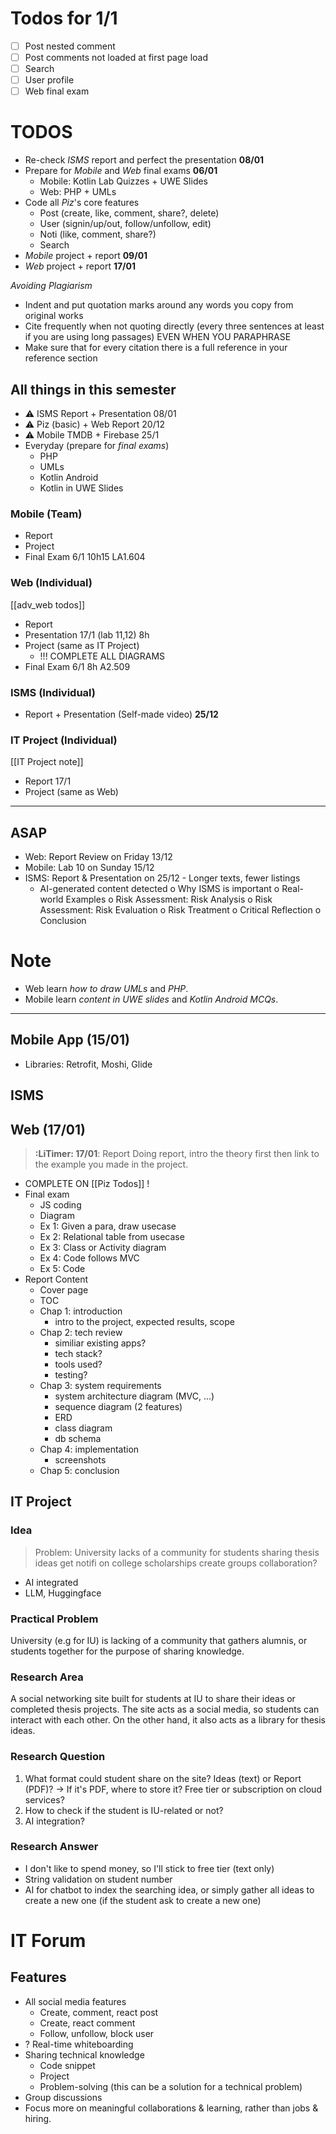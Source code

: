 # Todos for 1/1
- [ ] Post nested comment
- [ ] Post comments not loaded at first page load
- [ ] Search
- [ ] User profile
- [ ] Web final exam
# TODOS
- Re-check _ISMS_ report and perfect the presentation **08/01**
- Prepare for _Mobile_ and _Web_ final exams **06/01** 
	- Mobile: Kotlin Lab Quizzes + UWE Slides
	- Web: PHP + UMLs
- Code all _Piz_'s core features 
	- Post (create, like, comment, share?, delete)
	- User (signin/up/out, follow/unfollow, edit)
	- Noti (like, comment, share?)
	- Search 
- _Mobile_ project + report **09/01**
- _Web_ project + report **17/01**


_Avoiding Plagiarism_
- Indent and put quotation marks around any words you copy from original works 
- Cite frequently when not quoting directly (every three sentences at least if you are using long passages) EVEN WHEN YOU PARAPHRASE 
- Make sure that for every citation there is a full reference in your reference section
## All things in this semester
- ⚠ ISMS Report + Presentation 08/01
- ⚠ Piz (basic) + Web Report 20/12
- ⚠ Mobile TMDB + Firebase 25/1
- Everyday (prepare for _final exams_)
	- PHP
	- UMLs
	- Kotlin Android
	- Kotlin in UWE Slides
### Mobile (Team)
- Report
- Project
- Final Exam 6/1 10h15 LA1.604
### Web (Individual)
[[adv_web todos]]
- Report
- Presentation 17/1 (lab 11,12) 8h
- Project (same as IT Project)
	- !!! COMPLETE ALL DIAGRAMS
- Final Exam 6/1 8h A2.509
### ISMS (Individual)
- Report + Presentation (Self-made video) **25/12**
### IT Project (Individual)
[[IT Project note]]
- Report 17/1
- Project (same as Web)
---
## ASAP
- Web: Report Review on Friday 13/12 
- Mobile: Lab 10 on Sunday 15/12
- ISMS: Report & Presentation on 25/12
	- Longer texts, fewer listings
	- AI-generated content detected
		o Why ISMS is important
		o Real-world Examples
		o Risk Assessment: Risk Analysis
		o Risk Assessment: Risk Evaluation
		o Risk Treatment
		o Critical Reflection
		o Conclusion
# Note
- Web learn _how to draw UMLs_ and _PHP_.
- Mobile learn _content in UWE slides_ and _Kotlin Android MCQs_.
---
## Mobile App (15/01)
- Libraries: Retrofit, Moshi, Glide
## ISMS 
## Web (17/01)
> **:LiTimer: 17/01**: Report 
> Doing report, intro the theory first then link to the example you made in the project.
- COMPLETE ON [[Piz Todos]] !
- Final exam
	- JS coding
	- Diagram
	- Ex 1: Given a para, draw usecase
	- Ex 2: Relational table from usecase
	- Ex 3: Class or Activity diagram
	- Ex 4: Code follows MVC
	- Ex 5: Code
- Report Content 
	- Cover page
	- TOC
	- Chap 1: introduction
		- intro to the project, expected results, scope
	- Chap 2: tech review
		- similiar existing apps?
		- tech stack?
		- tools used?
		- testing?
	- Chap 3: system requirements
		- system architecture diagram (MVC, ...)
		- sequence diagram (2 features)
		- ERD
		- class diagram
		- db schema
	- Chap 4: implementation
		- screenshots
	- Chap 5: conclusion

## IT Project
### Idea
> Problem: University lacks of a community for 
> 	students
> 		sharing thesis ideas
> 		get notifi on college scholarships
> 		create groups
		collaboration?

- AI integrated
- LLM, Huggingface

### Practical Problem
University (e.g for IU) is lacking of a community that gathers alumnis, or students together for the purpose of sharing knowledge.

### Research Area
A social networking site built for students at IU to share their ideas or completed thesis projects. The site acts as a social media, so students can interact with each other. On the other hand, it also acts as a library for thesis ideas. 

### Research Question
1. What format could student share on the site? Ideas (text) or Report (PDF)?
-> If it's PDF, where to store it? Free tier or subscription on cloud services?
2. How to check if the student is IU-related or not?
3. AI integration?

### Research Answer
- I don't like to spend money, so I'll stick to free tier (text only)
- String validation on student number
- AI for chatbot to index the searching idea, or simply gather all ideas to create a new one (if the student ask to create a new one)


# IT Forum
## Features
- All social media features
	- Create, comment, react post
	- Create, react comment
	- Follow, unfollow, block user
- ? Real-time whiteboarding
- Sharing technical knowledge
	- Code snippet 
	- Project
	- Problem-solving (this can be a solution for a technical problem)
- Group discussions
- Focus more on meaningful collaborations & learning, rather than jobs & hiring.